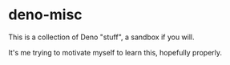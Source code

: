 # deno-misc

This is a collection of Deno "stuff", a sandbox if you will.

It's me trying to motivate myself to learn this, hopefully properly.
